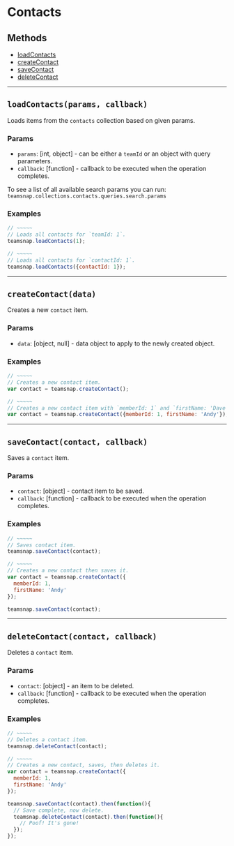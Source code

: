 # Contacts

## Methods

- [loadContacts](#loadContacts)
- [createContact](#createContact)
- [saveContact](#saveContact)
- [deleteContact](#deleteContact)


---
<a id="loadContacts"></a>
## `loadContacts(params, callback)`
Loads items from the `contacts` collection based on given params.

### Params
* `params`: [int, object] - can be either a `teamId` or an object with query parameters.
* `callback`: [function] - callback to be executed when the operation completes.

To see a list of all available search params you can run:
`teamsnap.collections.contacts.queries.search.params`

### Examples
```javascript
// ~~~~~
// Loads all contacts for `teamId: 1`.
teamsnap.loadContacts(1);

// ~~~~~
// Loads all contacts for `contactId: 1`.
teamsnap.loadContacts({contactId: 1});
```


---


<a id="createContact"></a>
## `createContact(data)`
Creates a new `contact` item.

### Params
* `data`: [object, null] - data object to apply to the newly created object.

### Examples
```javascript
// ~~~~~
// Creates a new contact item.
var contact = teamsnap.createContact();

// ~~~~~
// Creates a new contact item with `memberId: 1` and `firstName: 'Dave'`.
var contact = teamsnap.createContact({memberId: 1, firstName: 'Andy'});
```


---


<a id="saveContact"></a>
## `saveContact(contact, callback)`
Saves a `contact` item.

### Params
* `contact`: [object] - contact item to be saved.
* `callback`: [function] - callback to be executed when the operation completes.

### Examples
```javascript
// ~~~~~
// Saves contact item.
teamsnap.saveContact(contact);

// ~~~~~
// Creates a new contact then saves it.
var contact = teamsnap.createContact({
  memberId: 1,
  firstName: 'Andy'
});

teamsnap.saveContact(contact);
```


---


<a id="deleteContact"></a>
## `deleteContact(contact, callback)`
Deletes a `contact` item.

### Params
* `contact`: [object] - an item to be deleted.
* `callback`: [function] - callback to be executed when the operation completes.

### Examples
```javascript
// ~~~~~
// Deletes a contact item.
teamsnap.deleteContact(contact);

// ~~~~~
// Creates a new contact, saves, then deletes it.
var contact = teamsnap.createContact({
  memberId: 1,
  firstName: 'Andy'
});

teamsnap.saveContact(contact).then(function(){
  // Save complete, now delete.
  teamsnap.deleteContact(contact).then(function(){
    // Poof! It's gone!
  });
});
```
